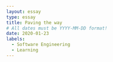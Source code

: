 ```yaml
---
layout: essay
type: essay
title: Paving the way
# All dates must be YYYY-MM-DD format!
date: 2020-01-23
labels:
  - Software Engineering
  - Learning
---
```


